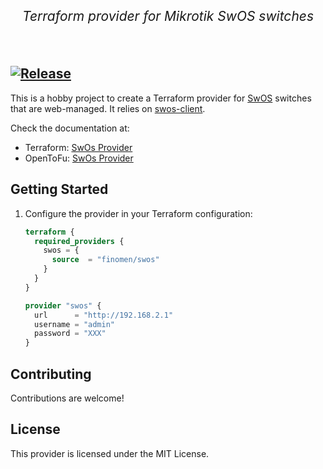 <p align="center" style="font-size: 1.5em;">
    <em>Terraform provider for Mikrotik SwOS switches</em>
</p><br>

[![Release](https://github.com/finomen/terraform-provider-swos/actions/workflows/release.yml/badge.svg)](https://github.com/finomen/terraform-provider-swos/actions/workflows/release.yml)
---

This is a hobby project to create a Terraform provider for [SwOS](https://help.mikrotik.com/docs/spaces/SWOS/pages/328415/SwOS) switches that are web-managed. It relies on [swos-client](https://github.com/finomen/swos-client).

Check the documentation at:

- Terraform: [SwOs Provider](https://registry.terraform.io/providers/finomen/swos)
- OpenToFu: [SwOs Provider](https://search.opentofu.org/provider/finomen/swos)


## Getting Started

1.  Configure the provider in your Terraform configuration:

    ```terraform
    terraform {
      required_providers {
        swos = {
          source  = "finomen/swos"
        }
      }
    }

    provider "swos" {
      url      = "http://192.168.2.1"
      username = "admin"
      password = "XXX"
    }
    ```

## Contributing

Contributions are welcome!

## License

This provider is licensed under the MIT License.